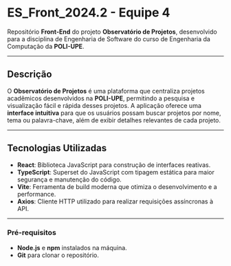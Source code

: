 # **ES_Front_2024.2 - Equipe 4**

Repositório **Front-End** do projeto **Observatório de Projetos**, desenvolvido para a disciplina de Engenharia de Software do curso de Engenharia da Computação da **POLI-UPE**.

---

## **Descrição**

O **Observatório de Projetos** é uma plataforma que centraliza projetos acadêmicos desenvolvidos na **POLI-UPE**, permitindo a pesquisa e visualização fácil e rápida desses projetos. A aplicação oferece uma **interface intuitiva** para que os usuários possam buscar projetos por nome, tema ou palavra-chave, além de exibir detalhes relevantes de cada projeto.

---

## **Tecnologias Utilizadas**

- **React**: Biblioteca JavaScript para construção de interfaces reativas.
- **TypeScript**: Superset do JavaScript com tipagem estática para maior segurança e manutenção do código.
- **Vite**: Ferramenta de build moderna que otimiza o desenvolvimento e a performance.
- **Axios**: Cliente HTTP utilizado para realizar requisições assíncronas à API.

---

### Pré-requisitos
- **Node.js** e **npm** instalados na máquina.
- **Git** para clonar o repositório.